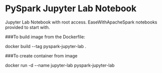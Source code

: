 # PySpark Jupyter Lab Notebook

Jupyter Lab Notebook with root access.
EaseWithApacheSpark notebooks provided to start with.

###To build image from the Dockerfile:

docker build --tag pyspark-jupyter-lab .

###To create container from image

docker run -d --name jupyter-lab pyspark-jupyter-lab

